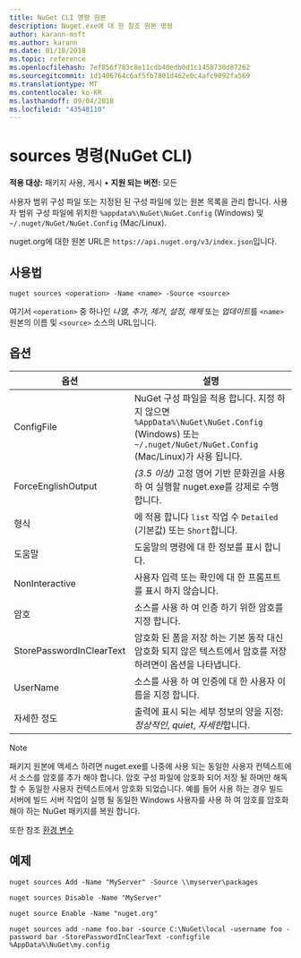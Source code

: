 ```yaml
---
title: NuGet CLI 명령 원본
description: Nuget.exe에 대 한 참조 원본 명령
author: karann-msft
ms.author: karann
ms.date: 01/18/2018
ms.topic: reference
ms.openlocfilehash: 7ef856f783c8e11cdb40edb0d1c1458730d87262
ms.sourcegitcommit: 1d1406764c6af5fb7801d462e0c4afc9092fa569
ms.translationtype: MT
ms.contentlocale: ko-KR
ms.lasthandoff: 09/04/2018
ms.locfileid: "43548110"
---
```

# <a name="sources-command-nuget-cli"></a>sources 명령(NuGet CLI)

**적용 대상:** 패키지 사용, 게시 &bullet; **지원 되는 버전:** 모든

사용자 범위 구성 파일 또는 지정된 된 구성 파일에 있는 원본 목록을 관리 합니다. 사용자 범위 구성 파일에 위치한 `%appdata%\NuGet\NuGet.Config` (Windows) 및 `~/.nuget/NuGet/NuGet.Config` (Mac/Linux).

nuget.org에 대한 원본 URL은 `https://api.nuget.org/v3/index.json`입니다.

## <a name="usage"></a>사용법

```cli
nuget sources <operation> -Name <name> -Source <source>
```

여기서 `<operation>` 중 하나인 *나열, 추가, 제거, 설정, 해제* 또는 *업데이트*를 `<name>` 원본의 이름 및 `<source>` 소스의 URL입니다.

## <a name="options"></a>옵션

| 옵션 | 설명 |
| --- | --- |
| ConfigFile | NuGet 구성 파일을 적용 합니다. 지정 하지 않으면 `%AppData%\NuGet\NuGet.Config` (Windows) 또는 `~/.nuget/NuGet/NuGet.Config` (Mac/Linux)가 사용 됩니다.|
| ForceEnglishOutput | *(3.5 이상)*  고정 영어 기반 문화권을 사용 하 여 실행할 nuget.exe를 강제로 수행 합니다. |
| 형식 | 에 적용 합니다 `list` 작업 수 `Detailed` (기본값) 또는 `Short`합니다. |
| 도움말 | 도움말의 명령에 대 한 정보를 표시 합니다. |
| NonInteractive | 사용자 입력 또는 확인에 대 한 프롬프트를 표시 하지 않습니다. |
| 암호 | 소스를 사용 하 여 인증 하기 위한 암호를 지정 합니다. |
| StorePasswordInClearText | 암호화 된 폼을 저장 하는 기본 동작 대신 암호화 되지 않은 텍스트에서 암호를 저장 하려면이 옵션을 나타냅니다. |
| UserName | 소스를 사용 하 여 인증에 대 한 사용자 이름을 지정 합니다. |
| 자세한 정도 | 출력에 표시 되는 세부 정보의 양을 지정: *정상적인*, *quiet*, *자세한*합니다. |

> [!Note]
> 패키지 원본에 액세스 하려면 nuget.exe를 나중에 사용 되는 동일한 사용자 컨텍스트에서 소스를 암호를 추가 해야 합니다. 암호 구성 파일에 암호화 되어 저장 될 하며만 해독할 수 동일한 사용자 컨텍스트에서 암호화 되었습니다. 예를 들어 사용 하는 경우 빌드 서버에 빌드 서버 작업이 실행 될 동일한 Windows 사용자를 사용 하 여 암호를 암호화 해야 하는 NuGet 패키지를 복원 합니다.

또한 참조 [환경 변수](cli-ref-environment-variables.md)

## <a name="examples"></a>예제

```cli
nuget sources Add -Name "MyServer" -Source \\myserver\packages

nuget sources Disable -Name "MyServer"

nuget source Enable -Name "nuget.org"

nuget sources add -name foo.bar -source C:\NuGet\local -username foo -password bar -StorePasswordInClearText -configfile %AppData%\NuGet\my.config
```
